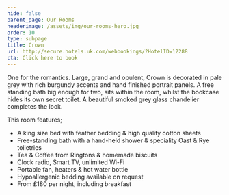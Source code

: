 ```yaml
---
hide: false
parent_page: Our Rooms
headerimage: /assets/img/our-rooms-hero.jpg
order: 10
type: subpage
title: Crown
url: http://secure.hotels.uk.com/webbookings/?HotelID=12288
cta: Click here to book
---
```

One for the romantics. Large, grand and opulent, Crown is decorated in pale grey with rich burgundy accents and hand finished portrait panels. A free standing bath big enough for two, sits within the room, whilst the bookcase hides its own secret toilet. A beautiful smoked grey glass chandelier completes the look.

This room features; 

* A king size bed with feather bedding & high quality cotton sheets
* Free-standing bath with a hand-held shower & speciality Oast & Rye toiletries 
* Tea & Coffee from Ringtons & homemade biscuits 
* Clock radio, Smart TV, unlimited Wi-Fi
* Portable fan, heaters & hot water bottle
* Hypoallergenic bedding available on request
* From £180 per night, including breakfast
